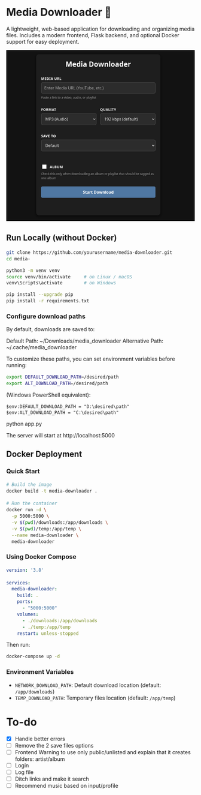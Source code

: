 # Media Downloader 🎵
A lightweight, web-based application for downloading and organizing media files.
Includes a modern frontend, Flask backend, and optional Docker support for easy deployment.

![img](assets/demo.png)

## Run Locally (without Docker)

```bash
git clone https://github.com/yourusername/media-downloader.git
cd media-
```

```bash
python3 -m venv venv
source venv/bin/activate     # on Linux / macOS
venv\Scripts\activate        # on Windows
```

```bash
pip install --upgrade pip
pip install -r requirements.txt
```

### Configure download paths

By default, downloads are saved to:

Default Path: ~/Downloads/media_downloader
Alternative Path: ~/.cache/media_downloader

To customize these paths, you can set environment variables before running:

```bash
export DEFAULT_DOWNLOAD_PATH=/desired/path
export ALT_DOWNLOAD_PATH=/desired/path
```

(Windows PowerShell equivalent):
```shell
$env:DEFAULT_DOWNLOAD_PATH = "D:\desired\path"
$env:ALT_DOWNLOAD_PATH = "C:\desired\path"
```
python app.py

The server will start at http://localhost:5000

## Docker Deployment

### Quick Start
```bash
# Build the image
docker build -t media-downloader .

# Run the container
docker run -d \
  -p 5000:5000 \
  -v $(pwd)/downloads:/app/downloads \
  -v $(pwd)/temp:/app/temp \
  --name media-downloader \
  media-downloader
```

### Using Docker Compose
```yaml
version: '3.8'

services:
  media-downloader:
    build: .
    ports:
      - "5000:5000"
    volumes:
      - ./downloads:/app/downloads
      - ./temp:/app/temp
    restart: unless-stopped
```

Then run:
```bash
docker-compose up -d
```

### Environment Variables

- `NETWORK_DOWNLOAD_PATH`: Default download location (default: `/app/downloads`)
- `TEMP_DOWNLOAD_PATH`: Temporary files location (default: `/app/temp`)


# To-do
- [X] Handle better errors
- [ ] Remove the 2 save files options
- [ ] Frontend Warning to use only public/unlisted and explain that it creates folders: artist/album
- [ ] Login
- [ ] Log file
- [ ] Ditch links and make it search
- [ ] Recommend music based on input/profile